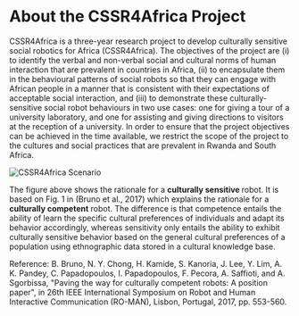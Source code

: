 # About the CSSR4Africa Project

 CSSR4Africa is a three-year research project to develop culturally sensitive social robotics for Africa (CSSR4Africa). The objectives of the project are
  (i) to identify the verbal and non-verbal social and cultural norms of human interaction that are prevalent in countries in Africa,
    (ii) to encapsulate them in the behavioural patterns of social robots so that they  can engage with African people in a manner that is consistent with their expectations of acceptable social interaction, and
    (iii) to demonstrate these culturally-sensitive social robot behaviours in two use cases: one for giving a tour of a university laboratory, and one for assisting and giving directions to visitors at the reception of a university.
    In order to ensure that the project objectives can be achieved in the time available, we restrict the scope of the project to the cultures and social practices that are prevalent in Rwanda and South Africa.
    
![CSSR4Africa Scenario](/images/CSSR_Scenario.png)

 The figure above shows the rationale for a <strong> culturally sensitive </strong> robot. It is based on Fig. 1 in (Bruno et al., 2017) which explains the rationale for a  <strong>culturally competent</strong> robot. The difference is  that competence entails the ability of learn the specific cultural preferences of individuals and adapt its behavior accordingly, whereas sensitivity only entails the ability to exhibit culturally sensitive behavior based on the general cultural preferences of a population using  ethnographic data stored in a cultural knowledge base.
 
 Reference: B. Bruno, N. Y. Chong, H. Kamide, S. Kanoria, J. Lee, Y. Lim, A. K. Pandey, C. Papadopoulos, I. Papadopoulos, F. Pecora, A. Saffioti, and A. Sgorbissa, "Paving the way for culturally competent robots: A position paper", in 26th IEEE International Symposium on Robot and Human Interactive Communication (RO-MAN), Lisbon, Portugal, 2017, pp. 553-560.
    

